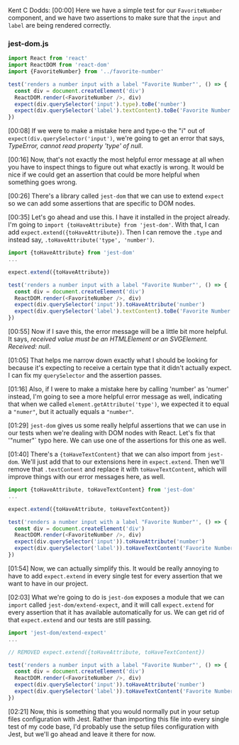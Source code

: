 Kent C Dodds: [00:00] Here we have a simple test for our `FavoriteNumber` component, and we have two assertions to make sure that the `input` and `label` are being rendered correctly.

### jest-dom.js
```javascript
import React from 'react'
import ReactDOM from 'react-dom'
import {FavoriteNumber} from '../favorite-number'

test('renders a number input with a label "Favorite Number"', () => {
  const div = document.createElement('div')
  ReactDOM.render(<FavoriteNumber />, div)
  expect(div.querySelector('input').type).toBe('number')
  expect(div.querySelector('label').textContent).toBe('Favorite Number')
})
```

[00:08] If we were to make a mistake here and type-o the "i" out of `expect(div.querySelector('input')`, we're going to get an error that says, _TypeError, cannot read property 'type' of null_.

[00:16] Now, that's not exactly the most helpful error message at all when you have to inspect things to figure out what exactly is wrong. It would be nice if we could get an assertion that could be more helpful when something goes wrong.

[00:26] There's a library called `jest-dom` that we can use to extend `expect` so we can add some assertions that are specific to DOM nodes.

[00:35] Let's go ahead and use this. I have it installed in the project already. I'm going to `import {toHaveAttribute} from 'jest-dom'`. With that, I can add `expect.extend({toHaveAttribute})`. Then I can remove the `.type` and instead say, `.toHaveAttribute('type', 'number')`.

```javascript
import {toHaveAttribute} from 'jest-dom'
...

expect.extend({toHaveAttribute})

test('renders a number input with a label "Favorite Number"', () => {
  const div = document.createElement('div')
  ReactDOM.render(<FavoriteNumber />, div)
  expect(div.querySelector('input')).toHaveAttribute('number')
  expect(div.querySelector('label').textContent).toBe('Favorite Number')
})
```

[00:55] Now if I save this, the error message will be a little bit more helpful. It says, _received value must be an HTMLElement or an SVGElement. Received: null_.

[01:05] That helps me narrow down exactly what I should be looking for because it's expecting to receive a certain type that it didn't actually expect. I can fix my `querySelector` and the assertion passes.

[01:16] Also, if I were to make a mistake here by calling 'number' as 'numer' instead, I'm going to see a more helpful error message as well, indicating that when we called `element.getAttribute('type')`, we expected it to equal a `"numer"`, but it actually equals a `"number"`.

[01:29] `jest-dom` gives us some really helpful assertions that we can use in our tests when we're dealing with DOM nodes with React. Let's fix that '"numer"` typo here. We can use one of the assertions for this one as well.

[01:40] There's a `{toHaveTextContent}` that we can also import from `jest-dom`. We'll just add that to our extensions here in `expect.extend`. Then we'll remove that `.textContent` and replace it with `toHaveTextContent`, which will improve things with our error messages here, as well.

```javascript
import {toHaveAttribute, toHaveTextContent} from 'jest-dom'
...

expect.extend({toHaveAttribute, toHaveTextContent})

test('renders a number input with a label "Favorite Number"', () => {
  const div = document.createElement('div')
  ReactDOM.render(<FavoriteNumber />, div)
  expect(div.querySelector('input')).toHaveAttribute('number')
  expect(div.querySelector('label')).toHaveTextContent('Favorite Number')
})
```

[01:54] Now, we can actually simplify this. It would be really annoying to have to add `expect.extend` in
every single test for every assertion that we want to have in our project.

[02:03] What we're going to do is `jest-dom` exposes a module that we can `import` called `jest-dom/extend-expect`, and it will call `expect.extend` for every assertion that it has available automatically for us. We can get rid of that `expect.extend` and our tests are still passing.

```javascript
import 'jest-dom/extend-expect'
...

// REMOVED expect.extend({toHaveAttribute, toHaveTextContent})

test('renders a number input with a label "Favorite Number"', () => {
  const div = document.createElement('div')
  ReactDOM.render(<FavoriteNumber />, div)
  expect(div.querySelector('input')).toHaveAttribute('number')
  expect(div.querySelector('label')).toHaveTextContent('Favorite Number')
})
```

[02:21] Now, this is something that you would normally put in your setup files configuration with Jest. Rather than importing this file into every single test of my code base, I'd probably use the setup files configuration with Jest, but we'll go ahead and leave it there for now.
